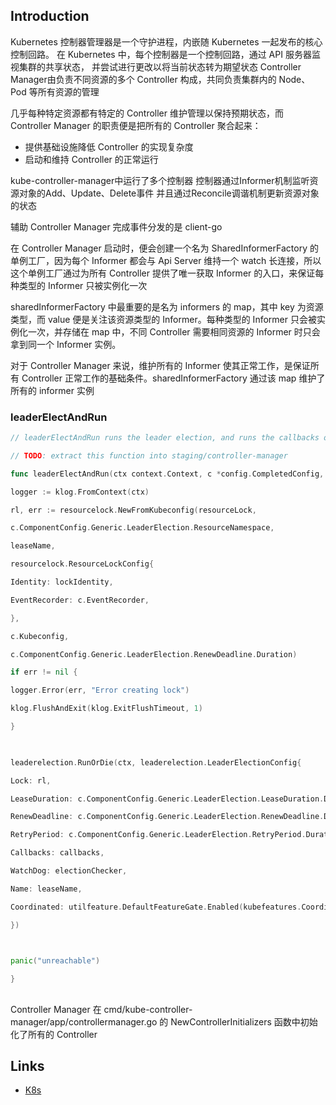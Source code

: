 ## Introduction

Kubernetes 控制器管理器是一个守护进程，内嵌随 Kubernetes 一起发布的核心控制回路。 
在 Kubernetes 中，每个控制器是一个控制回路，通过 API 服务器监视集群的共享状态， 并尝试进行更改以将当前状态转为期望状态
Controller Manager由负责不同资源的多个 Controller 构成，共同负责集群内的 Node、Pod 等所有资源的管理

几乎每种特定资源都有特定的 Controller 维护管理以保持预期状态，而 Controller Manager 的职责便是把所有的 Controller 聚合起来：

- 提供基础设施降低 Controller 的实现复杂度
- 启动和维持 Controller 的正常运行



kube-controller-manager中运行了多个控制器 控制器通过Informer机制监听资源对象的Add、Update、Delete事件 并且通过Reconcile调谐机制更新资源对象的状态

辅助 Controller Manager 完成事件分发的是 client-go

在 Controller Manager 启动时，便会创建一个名为 SharedInformerFactory 的单例工厂，因为每个 Informer 都会与 Api Server 维持一个 watch 长连接，所以这个单例工厂通过为所有 Controller 提供了唯一获取 Informer 的入口，来保证每种类型的 Informer 只被实例化一次


sharedInformerFactory 中最重要的是名为 informers 的 map，其中 key 为资源类型，而 value 便是关注该资源类型的 Informer。每种类型的 Informer 只会被实例化一次，并存储在 map 中，不同 Controller 需要相同资源的 Informer 时只会拿到同一个 Informer 实例。

对于 Controller Manager 来说，维护所有的 Informer 使其正常工作，是保证所有 Controller 正常工作的基础条件。sharedInformerFactory 通过该 map 维护了所有的 informer 实例


### leaderElectAndRun

```go
// leaderElectAndRun runs the leader election, and runs the callbacks once the leader lease is acquired.

// TODO: extract this function into staging/controller-manager

func leaderElectAndRun(ctx context.Context, c *config.CompletedConfig, lockIdentity string, electionChecker *leaderelection.HealthzAdaptor, resourceLock string, leaseName string, callbacks leaderelection.LeaderCallbacks) {

logger := klog.FromContext(ctx)

rl, err := resourcelock.NewFromKubeconfig(resourceLock,

c.ComponentConfig.Generic.LeaderElection.ResourceNamespace,

leaseName,

resourcelock.ResourceLockConfig{

Identity: lockIdentity,

EventRecorder: c.EventRecorder,

},

c.Kubeconfig,

c.ComponentConfig.Generic.LeaderElection.RenewDeadline.Duration)

if err != nil {

logger.Error(err, "Error creating lock")

klog.FlushAndExit(klog.ExitFlushTimeout, 1)

}

  

leaderelection.RunOrDie(ctx, leaderelection.LeaderElectionConfig{

Lock: rl,

LeaseDuration: c.ComponentConfig.Generic.LeaderElection.LeaseDuration.Duration,

RenewDeadline: c.ComponentConfig.Generic.LeaderElection.RenewDeadline.Duration,

RetryPeriod: c.ComponentConfig.Generic.LeaderElection.RetryPeriod.Duration,

Callbacks: callbacks,

WatchDog: electionChecker,

Name: leaseName,

Coordinated: utilfeature.DefaultFeatureGate.Enabled(kubefeatures.CoordinatedLeaderElection),

})

  

panic("unreachable")

}
```

## 

Controller Manager 在 cmd/kube-controller-manager/app/controllermanager.go 的 NewControllerInitializers 函数中初始化了所有的 Controller

## Links

- [K8s](/docs/CS/Container/k8s/K8s.md)